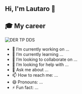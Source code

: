 ## Hi, I'm Lautaro 👋

## 🎓 My career

![DER TP DDS](https://github.com/user-attachments/assets/91e32eb9-5e26-496f-97b1-8af0a3e9639e)

- 🔭 I’m currently working on ...
- 🌱 I’m currently learning ...
- 👯 I’m looking to collaborate on ...
- 🤔 I’m looking for help with ...
- 💬 Ask me about ...
- 📫 How to reach me: ...
- 😄 Pronouns: ...
- ⚡ Fun fact: ...
